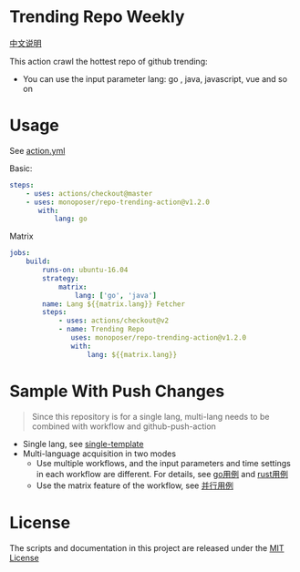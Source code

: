 # Trending Repo Weekly

[中文说明](README-zh.md)

This action crawl the hottest repo of github trending:

- You can use the input parameter lang: go , java, javascript, vue and so on

# Usage

See [action.yml](action.yml)

Basic:

```yaml
steps:
    - uses: actions/checkout@master
    - uses: monoposer/repo-trending-action@v1.2.0
       with:
           lang: go
```

Matrix

```yaml
jobs:
    build:
        runs-on: ubuntu-16.04
        strategy:
            matrix:
                lang: ['go', 'java']
        name: Lang ${{matrix.lang}} Fetcher
        steps:
            - uses: actions/checkout@v2
            - name: Trending Repo
               uses: monoposer/repo-trending-action@v1.2.0
               with:
                   lang: ${{matrix.lang}}
```

# Sample With Push Changes
> Since this repository is for a single lang, multi-lang needs to be combined with workflow and github-push-action

+ Single lang,  see [single-template](https://github.com/SolaTyolo/repo-trending/blob/main/.github/workflows/go.yml)
+ Multi-language acquisition in two modes
  - Use multiple workflows, and the input parameters and time settings in each workflow are different. For details, see [go用例](https://github.com/SolaTyolo/repo-trending/blob/main/.github/workflows/go.yml) and [rust用例](https://github.com/SolaTyolo/repo-trending/blob/main/.github/workflows/rust.yml)
  - Use the matrix feature of the workflow, see  [并行用例](https://github.com/SolaTyolo/repo-trending/blob/main/.github/workflows/parallel.yml)


# License

The scripts and documentation in this project are released under the [MIT License](LICENSE)
